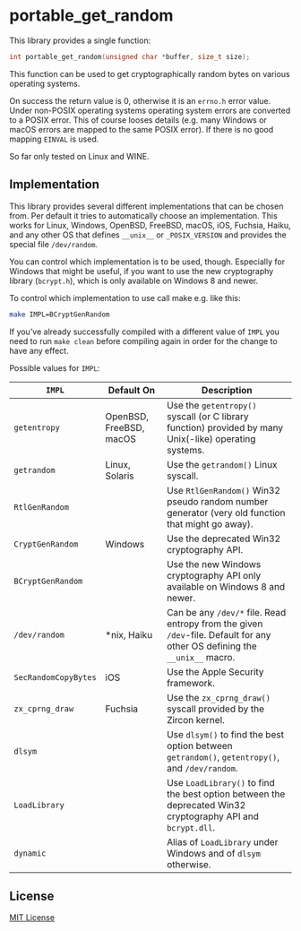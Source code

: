 portable_get_random
===================

This library provides a single function:

```C
int portable_get_random(unsigned char *buffer, size_t size);
```

This function can be used to get cryptographically random bytes on various
operating systems.

On success the return value is 0, otherwise it is an `errno.h` error value.
Under non-POSIX operating systems operating system errors are converted to a
POSIX error. This of course looses details (e.g. many Windows or macOS errors
are mapped to the same POSIX error). If there is no good mapping `EINVAL` is
used.

So far only tested on Linux and WINE.

Implementation
--------------

This library provides several different implementations that can be chosen from.
Per default it tries to automatically choose an implementation. This works for
Linux, Windows, OpenBSD, FreeBSD, macOS, iOS, Fuchsia, Haiku, and any other OS
that defines `__unix__` or `_POSIX_VERSION` and provides the special file
`/dev/random`.

You can control which implementation is to be used, though. Especially for Windows
that might be useful, if you want to use the new cryptography library (`bcrypt.h`),
which is only available on Windows 8 and newer.

To control which implementation to use call make e.g. like this:

```bash
make IMPL=BCryptGenRandom
```

If you've already successfully compiled with a different value of `IMPL` you need
to run `make clean` before compiling again in order for the change to have any
effect.

Possible values for `IMPL`:

| `IMPL`               | Default On              | Description |
| -------------------- | ----------------------- | ----------- |
| `getentropy`         | OpenBSD, FreeBSD, macOS | Use the `getentropy()` syscall (or C library function) provided by many Unix(-like) operating systems. |
| `getrandom`          | Linux, Solaris          | Use the `getrandom()` Linux syscall. |
| `RtlGenRandom`       |                         | Use `RtlGenRandom()` Win32 pseudo random number generator (very old function that might go away). |
| `CryptGenRandom`     | Windows                 | Use the deprecated Win32 cryptography API. |
| `BCryptGenRandom`    |                         | Use the new Windows cryptography API only available on Windows 8 and newer. |
| `/dev/random`        | *nix, Haiku             | Can be any `/dev/*` file. Read entropy from the given `/dev`-file. Default for any other OS defining the `__unix__` macro. |
| `SecRandomCopyBytes` | iOS                     | Use the Apple Security framework. |
| `zx_cprng_draw`      | Fuchsia                 | Use the `zx_cprng_draw()` syscall provided by the Zircon kernel. |
| `dlsym`              |                         | Use `dlsym()` to find the best option between `getrandom()`, `getentropy()`, and `/dev/random`. |
| `LoadLibrary`        |                         | Use `LoadLibrary()` to find the best option between the deprecated Win32 cryptography API and `bcrypt.dll`. |
| `dynamic`            |                         | Alias of `LoadLibrary` under Windows and of `dlsym` otherwise. |

License
-------

[MIT License](#LICENSE.txt)
